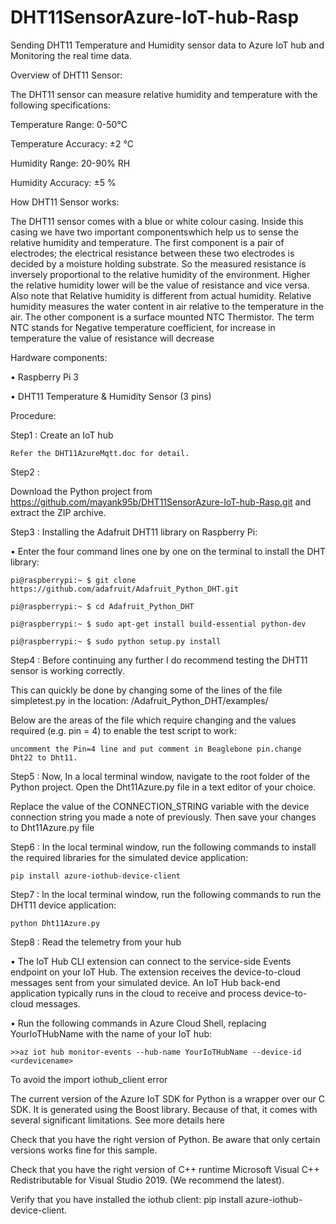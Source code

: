# DHT11SensorAzure-IoT-hub-Rasp

Sending DHT11 Temperature and Humidity sensor data to Azure IoT hub and Monitoring the real time data.

Overview of DHT11 Sensor:

The DHT11 sensor can measure relative humidity and temperature with the following specifications:

Temperature Range: 0-50°C

Temperature Accuracy: ±2 °C

Humidity Range: 20-90% RH

Humidity Accuracy: ±5 %

How DHT11 Sensor works:

The DHT11 sensor comes with a blue or white colour casing. Inside this casing we have two important componentswhich help us to sense the relative humidity and temperature. The first component is a pair of electrodes; the electrical resistance between these two electrodes is decided by a moisture holding substrate. So the measured resistance is inversely proportional to the relative humidity of the environment. Higher the relative humidity lower will be the value of resistance and vice versa.  Also note that Relative humidity is different from actual humidity. Relative humidity measures the water content in air relative to the temperature in the air.
The other component is a surface mounted NTC Thermistor. The term NTC stands for Negative temperature coefficient, for increase in temperature the value of resistance will decrease

Hardware components:

•	Raspberry Pi 3

•	DHT11 Temperature & Humidity Sensor (3 pins)

Procedure:

Step1 :
Create an IoT hub

    Refer the DHT11AzureMqtt.doc for detail.

Step2 :
    
   Download the Python project from https://github.com/mayank95b/DHT11SensorAzure-IoT-hub-Rasp.git and extract the ZIP archive.

Step3 :
Installing the Adafruit DHT11 library on Raspberry Pi:

•	Enter the four command lines one by one on the terminal to install the DHT library:

    pi@raspberrypi:~ $ git clone https://github.com/adafruit/Adafruit_Python_DHT.git 

    pi@raspberrypi:~ $ cd Adafruit_Python_DHT

    pi@raspberrypi:~ $ sudo apt-get install build-essential python-dev 

    pi@raspberrypi:~ $ sudo python setup.py install

Step4 :
Before continuing any further I do recommend testing the DHT11 sensor is working correctly.

This can quickly be done by changing some of the lines of the file simpletest.py in the location: /Adafruit_Python_DHT/examples/

Below are the areas of the file which require changing and the values required (e.g. pin = 4) to enable the test script to work:

    uncomment the Pin=4 line and put comment in Beaglebone pin.change Dht22 to Dht11.

Step5 :
Now, In a local terminal window, navigate to the root folder of the Python project.
Open the Dht11Azure.py file in a text editor of your choice.

Replace the value of the CONNECTION_STRING variable with the device connection string you made a note of previously. Then save your changes to Dht11Azure.py file


Step6 :
In the local terminal window, run the following commands to install the required libraries for the simulated device application:

    pip install azure-iothub-device-client

Step7 :
In the local terminal window, run the following commands to run the DHT11 device application:

    python Dht11Azure.py

Step8 :
Read the telemetry from your hub

•	The IoT Hub CLI extension can connect to the service-side Events endpoint on your IoT Hub. The extension receives the device-to-cloud messages sent from your simulated device. An IoT Hub back-end application typically runs in the cloud to receive and process device-to-cloud messages.

•	Run the following commands in Azure Cloud Shell, replacing YourIoTHubName with the name of your IoT hub:

    >>az iot hub monitor-events --hub-name YourIoTHubName --device-id <urdevicename>

To avoid the import iothub_client error

The current version of the Azure IoT SDK for Python is a wrapper over our C SDK. It is generated using the Boost library. Because of that, it comes with several significant limitations. See more details here

Check that you have the right version of Python. Be aware that only certain versions works fine for this sample.

Check that you have the right version of C++ runtime Microsoft Visual C++ Redistributable for Visual Studio 2019. (We recommend the latest).

Verify that you have installed the iothub client: pip install azure-iothub-device-client.




